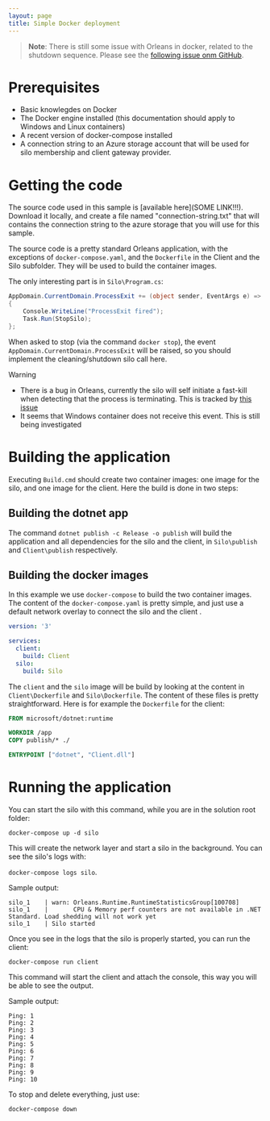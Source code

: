 ```yaml
---
layout: page
title: Simple Docker deployment
---
```


> **Note**: There is still some issue with Orleans in docker, related to the shutdown sequence. Please see the [following issue onm GitHub](https://github.com/dotnet/orleans/issues/3620).

# Prerequisites

- Basic knowlegdes on Docker
- The Docker engine installed (this documentation should apply to Windows and Linux containers)
- A recent version of docker-compose installed
- A connection string to an Azure storage account that will be used for silo membership and client gateway provider.

# Getting the code

The source code used in this sample is [available here](SOME LINK!!!). Download it locally, and create a file named "connection-string.txt" that will contains the connection string to the azure storage that you will use for this sample.

The source code is a pretty standard Orleans application, with the exceptions of  `docker-compose.yaml`, and the `Dockerfile` in the Client and the Silo subfolder. They will be used to build the container images.

The only interesting part is in `Silo\Program.cs`:

``` csharp
AppDomain.CurrentDomain.ProcessExit += (object sender, EventArgs e) =>
{
    Console.WriteLine("ProcessExit fired");
    Task.Run(StopSilo);
};
```

When asked to stop (via the command `docker stop`), the event `AppDomain.CurrentDomain.ProcessExit` will be raised, so you should implement the cleaning/shutdown silo call here.

> [!WARNING]
> - There is a bug in Orleans, currently the silo will self initiate a fast-kill when detecting that the process is terminating. This is tracked by [this issue](https://github.com/dotnet/orleans/issues/3621)
> - It seems that Windows container does not receive this event. This is still being investigated

# Building the application

Executing `Build.cmd` should create two container images: one image for the silo, and one image for the client. Here the build is done in two steps:

## Building the dotnet app

The command `dotnet publish -c Release -o publish` will build the application and all dependencies for the silo and the client, in `Silo\publish` and `Client\publish` respectively.

## Building the docker images

In this example we use `docker-compose` to build the two container images. The content of the `docker-compose.yaml` is pretty simple, and just use a default network overlay to connect the silo and the client .

``` yaml
version: '3'

services:
  client:
    build: Client
  silo:
    build: Silo
```

The `client` and the `silo` image will be build by looking at the content in `Client\Dockerfile` and `Silo\Dockerfile`. The content of these files is pretty straightforward. Here is for example the `Dockerfile` for the client:

``` Dockerfile
FROM microsoft/dotnet:runtime

WORKDIR /app
COPY publish/* ./

ENTRYPOINT ["dotnet", "Client.dll"]
```

# Running the application

You can start the silo with this command, while you are in the solution root folder:

`docker-compose up -d silo`

This will create the network layer and start a silo in the background. You can see the silo's logs with:

`docker-compose logs silo`.

Sample output:

```
silo_1    | warn: Orleans.Runtime.RuntimeStatisticsGroup[100708]
silo_1    |       CPU & Memory perf counters are not available in .NET Standard. Load shedding will not work yet
silo_1    | Silo started
```

Once you see in the logs that the silo is properly started, you can run the client:

`docker-compose run client`

This command will start the client and attach the console, this way you will be able to see the output.

Sample output:

```
Ping: 1      
Ping: 2      
Ping: 3      
Ping: 4      
Ping: 5      
Ping: 6      
Ping: 7      
Ping: 8      
Ping: 9      
Ping: 10
```

To stop and delete everything, just use:

`docker-compose down`